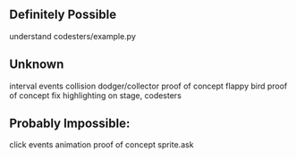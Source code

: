 ## Definitely Possible
understand codesters/example.py


## Unknown
interval events
collision
dodger/collector proof of concept
flappy bird proof of concept
fix highlighting on stage, codesters


## Probably Impossible:
click events
animation proof of concept
sprite.ask

